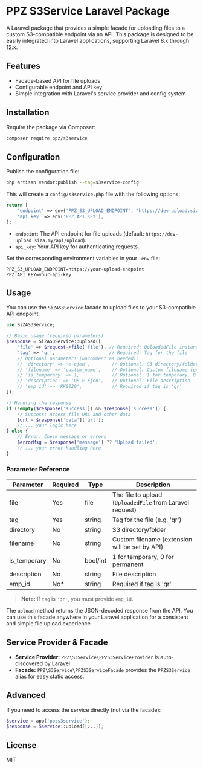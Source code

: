 # PPZ S3Service Laravel Package

A Laravel package that provides a simple facade for uploading files to a custom S3-compatible endpoint via an API. This package is designed to be easily integrated into Laravel applications, supporting Laravel 8.x through 12.x.

## Features
- Facade-based API for file uploads
- Configurable endpoint and API key
- Simple integration with Laravel's service provider and config system

## Installation

Require the package via Composer:

```bash
composer require ppz/s3service
```

## Configuration

Publish the configuration file:

```bash
php artisan vendor:publish --tag=s3service-config
```

This will create a `config/s3service.php` file with the following options:

```php
return [
    'endpoint' => env('PPZ_S3_UPLOAD_ENDPOINT', 'https://dev-upload.siza.my/api/upload'),
    'api_key' => env('PPZ_API_KEY'),
];
```

- `endpoint`: The API endpoint for file uploads (default: `https://dev-upload.siza.my/api/upload`).
- `api_key`: Your API key for authenticating requests..

Set the corresponding environment variables in your `.env` file:

```
PPZ_S3_UPLOAD_ENDPOINT=https://your-upload-endpoint
PPZ_API_KEY=your-api-key
```

## Usage

You can use the `SiZAS3Service` facade to upload files to your S3-compatible API endpoint.

```php
use SiZAS3Service;

// Basic usage (required parameters)
$response = SiZAS3Service::upload([
    'file' => $request->file('file'), // Required: UploadedFile instance
    'tag' => 'qr',                    // Required: Tag for the file
    // Optional parameters (uncomment as needed):
    // 'directory' => 'e-ejen',        // Optional: S3 directory/folder
    // 'filename' => 'custom_name',    // Optional: Custom filename (extension will be set by API)
    // 'is_temporary' => 1,            // Optional: 1 for temporary, 0 for permanent
    // 'description' => 'QR E-Ejen',   // Optional: File description
    // 'emp_id' => 'KKS020',           // Required if tag is 'qr'
]);

// Handling the response
if (!empty($response['success']) && $response['success']) {
    // Success: Access file URL and other data
    $url = $response['data']['url'];
    // ... your logic here
} else {
    // Error: Check message or errors
    $errorMsg = $response['message'] ?? 'Upload failed';
    // ... your error handling here
}
```

### Parameter Reference

| Parameter     | Required | Type    | Description                                              |
|---------------|----------|---------|----------------------------------------------------------|
| file          | Yes      | file    | The file to upload (`UploadedFile` from Laravel request) |
| tag           | Yes      | string  | Tag for the file (e.g. 'qr')                            |
| directory     | No       | string  | S3 directory/folder                                      |
| filename      | No       | string  | Custom filename (extension will be set by API)           |
| is_temporary  | No       | bool/int| 1 for temporary, 0 for permanent                         |
| description   | No       | string  | File description                                         |
| emp_id        | No*      | string  | Required if tag is 'qr'                                  |

> **Note:** If `tag` is `'qr'`, you must provide `emp_id`.

The `upload` method returns the JSON-decoded response from the API. You can use this facade anywhere in your Laravel application for a consistent and simple file upload experience.

## Service Provider & Facade

- **Service Provider:** `PPZ\S3Service\PPZS3ServiceProvider` is auto-discovered by Laravel.
- **Facade:** `PPZ\S3Service\PPZS3ServiceFacade` provides the `PPZS3Service` alias for easy static access.

## Advanced

If you need to access the service directly (not via the facade):

```php
$service = app('ppzs3service');
$response = $service::upload([...]);
```

## License

MIT 